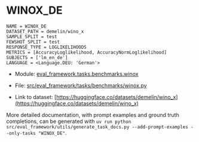 # WINOX_DE

````
NAME = WINOX_DE
DATASET_PATH = demelin/wino_x
SAMPLE_SPLIT = test
FEWSHOT_SPLIT = test
RESPONSE_TYPE = LOGLIKELIHOODS
METRICS = [AccuracyLoglikelihood, AccuracyNormLoglikelihood]
SUBJECTS = ['lm_en_de']
LANGUAGE = <Language.DEU: 'German'>
````

- Module: [eval_framework.tasks.benchmarks.winox](eval_framework.tasks.benchmarks.winox)

- File: [src/eval_framework/tasks/benchmarks/winox.py](../../src/eval_framework/tasks/benchmarks/winox.py)

- Link to dataset: [https://huggingface.co/datasets/demelin/wino_x](https://huggingface.co/datasets/demelin/wino_x)

More detailed documentation, with prompt examples and ground truth completions, can be generated with `uv run python src/eval_framework/utils/generate_task_docs.py --add-prompt-examples --only-tasks "WINOX_DE"`.
